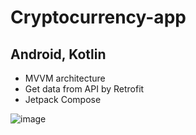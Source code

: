# Cryptocurrency-app
## Android, Kotlin

+ MVVM architecture
+ Get data from API by Retrofit
+ Jetpack Compose


![image](https://github.com/hoductrihcmut123/Cryptocurrency-app/assets/76983358/79898125-fcae-4bf1-8a4b-b050c9e5b5ac)

